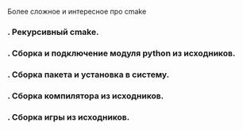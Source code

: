 Более сложное и интересное про cmake


### . Рекурсивный cmake.

### . Сборка и подключение модуля python из исходников.

### . Сборка пакета и установка в систему.

### . Сборка компилятора из исходников.

### . Сборка игры из исходников.
